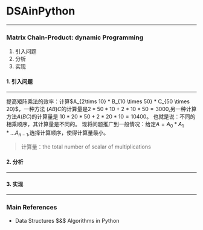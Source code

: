 # DSAinPython
---------------------------------------------
### Matrix Chain-Product: dynamic Programming
1. 引入问题
2. 分析
3. 实现

#### 1. 引入问题
----------------------------------------
提高矩阵乘法的效率：计算$A_{2\tims 10} * B_{10 \times 50} * C_{50 \times 20}$，一种方法 $(AB)C$的计算量是$2*50*10+2*10*50=3000$,另一种计算方法$A(BC)$的计算量是 $10*20*50+2*20*10=10400$。
也就是说：不同的相乘顺序，其计算量是不同的。
现将问题推广到一般情况：给定$A=A_0 * A_1*... A_{n-1}$,选择计算顺序，使得计算量最小。

> 计算量：the total number of scalar of multiplications

#### 2. 分析
----------------------------------------


#### 3. 实现
----------------------------------------




### Main References
- Data Structures $&$ Algorithms in Python
